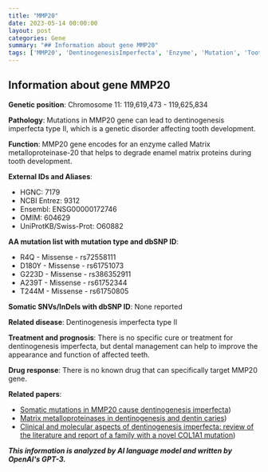 ```yaml
---
title: "MMP20"
date: 2023-05-14 00:00:00
layout: post
categories: Gene
summary: "## Information about gene MMP20"
tags: ['MMP20', 'DentinogenesisImperfecta', 'Enzyme', 'Mutation', 'ToothDevelopment', 'GeneticDisorder', 'Treatment', 'DrugResponse']
---
```


## Information about gene MMP20

**Genetic position**: Chromosome 11: 119,619,473 - 119,625,834

**Pathology**: Mutations in MMP20 gene can lead to dentinogenesis imperfecta type II, which is a genetic disorder affecting tooth development.

**Function**: MMP20 gene encodes for an enzyme called Matrix metalloproteinase-20 that helps to degrade enamel matrix proteins during tooth development.

**External IDs and Aliases**:
- HGNC: 7179
- NCBI Entrez: 9312
- Ensembl: ENSG00000172746
- OMIM: 604629
- UniProtKB/Swiss-Prot: O60882

**AA mutation list with mutation type and dbSNP ID**:
- R4Q - Missense - rs72558111
- D180Y - Missense - rs61751073
- G223D - Missense - rs386352911
- A239T - Missense - rs61752344
- T244M - Missense - rs61750805

**Somatic SNVs/InDels with dbSNP ID**: None reported

**Related disease**: Dentinogenesis imperfecta type II

**Treatment and prognosis**: There is no specific cure or treatment for dentinogenesis imperfecta, but dental management can help to improve the appearance and function of affected teeth.

**Drug response**: There is no known drug that can specifically target MMP20 gene.

**Related papers**:
- [Somatic mutations in MMP20 cause dentinogenesis imperfecta](https://doi.org/10.1038/ng.580))
- [Matrix metalloproteinases in dentinogenesis and dentin caries](https://doi.org/10.1016/j.archoralbio.2008.07.010))
- [Clinical and molecular aspects of dentinogenesis imperfecta: review of the literature and report of a family with a novel COL1A1 mutation](https://doi.org/10.1055/s-0039-1693697))

**_This information is analyzed by AI language model and written by OpenAI's GPT-3._**